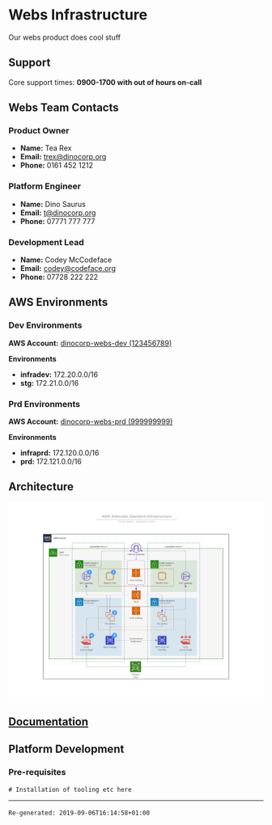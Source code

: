 # Webs Infrastructure

Our webs product does cool stuff

## Support

Core support times: **0900-1700 with out of hours on-call**

## Webs Team Contacts

### Product Owner

- **Name:** Tea Rex
- **Email:** trex@dinocorp.org
- **Phone:** 0161 452 1212

### Platform Engineer

- **Name:** Dino Saurus
- **Email:** t@dinocorp.org
- **Phone:** 07771 777 777

### Development Lead

- **Name:** Codey McCodeface
- **Email:** codey@codeface.org
- **Phone:** 07728 222 222


## AWS Environments

### Dev Environments
**AWS Account:** [dinocorp-webs-dev (123456789)](https://dinocorp-webs-dev.signin.aws.amazon.com/console)

**Environments**

- **infradev:** 172.20.0.0/16
- **stg:** 172.21.0.0/16

### Prd Environments
**AWS Account:** [dinocorp-webs-prd (999999999)](https://dinocorp-webs-prd.signin.aws.amazon.com/console)

**Environments**

- **infraprd:** 172.120.0.0/16
- **prd:** 172.121.0.0/16


## Architecture

![Webs Architecture Overview](docs/images/overview.jpeg "Webs Architecture")

## [Documentation](docs/README.md)


## Platform Development
### Pre-requisites
```
# Installation of tooling etc here
```

---
`Re-generated: 2019-09-06T16:14:58+01:00`
